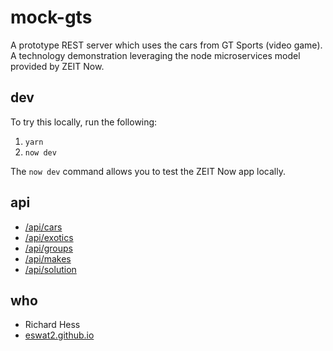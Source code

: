 # mock-gts

A prototype REST server which uses the cars from GT Sports (video game).  A technology demonstration leveraging the node microservices model provided by ZEIT Now.

## dev

To try this locally, run the following:

1. `yarn`
2. `now dev`

The `now dev` command allows you to test the ZEIT Now app locally.

## api

- [/api/cars][api-cars]
- [/api/exotics][api-exotics]
- [/api/groups][api-groups]
- [/api/makes][api-makes]
- [/api/solution][api-solution]

## who

- Richard Hess
- [eswat2.github.io][eswat2-io]


[api-cars]: https://mock-gts.eswat2.now.sh/api/cars
[api-exotics]: https://mock-gts.eswat2.now.sh/api/exotics
[api-groups]: https://mock-gts.eswat2.now.sh/api/groups
[api-makes]: https://mock-gts.eswat2.now.sh/api/makes
[api-solution]: https://mock-gts.eswat2.now.sh/api/solution
[eswat2-io]: https://eswat2.github.io

